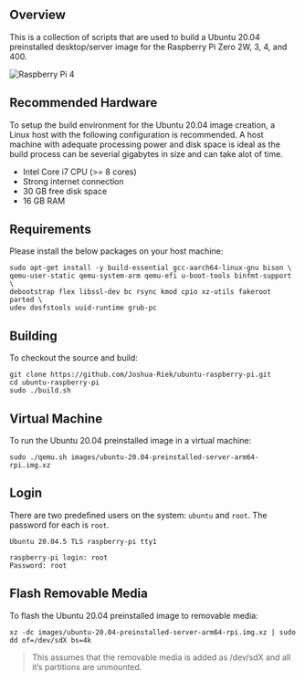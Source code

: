 ## Overview

This is a collection of scripts that are used to build a Ubuntu 20.04 preinstalled desktop/server image for the Raspberry Pi Zero 2W, 3, 4, and 400.

![Raspberry Pi 4](https://www.electromaker.io/uploads/images/board-guide/single-board-computer/medium/Raspberry%20Pi%204B-540x386.png)

## Recommended Hardware

To setup the build environment for the Ubuntu 20.04 image creation, a Linux host with the following configuration is recommended. A host machine with adequate processing power and disk space is ideal as the build process can be severial gigabytes in size and can take alot of time.

* Intel Core i7 CPU (>= 8 cores)
* Strong internet connection
* 30 GB free disk space
* 16 GB RAM

## Requirements

Please install the below packages on your host machine:

```
sudo apt-get install -y build-essential gcc-aarch64-linux-gnu bison \
qemu-user-static qemu-system-arm qemu-efi u-boot-tools binfmt-support \
debootstrap flex libssl-dev bc rsync kmod cpio xz-utils fakeroot parted \
udev dosfstools uuid-runtime grub-pc
```

## Building

To checkout the source and build:

```
git clone https://github.com/Joshua-Riek/ubuntu-raspberry-pi.git
cd ubuntu-raspberry-pi
sudo ./build.sh
```

## Virtual Machine

To run the Ubuntu 20.04 preinstalled image in a virtual machine:

```
sudo ./qemu.sh images/ubuntu-20.04-preinstalled-server-arm64-rpi.img.xz
```

## Login

There are two predefined users on the system: `ubuntu` and `root`. The password for each is `root`. 

```
Ubuntu 20.04.5 TLS raspberry-pi tty1

raspberry-pi login: root
Password: root
```

## Flash Removable Media

To flash the Ubuntu 20.04 preinstalled image to removable media:

```
xz -dc images/ubuntu-20.04-preinstalled-server-arm64-rpi.img.xz | sudo dd of=/dev/sdX bs=4k
```

> This assumes that the removable media is added as /dev/sdX and all it’s partitions are unmounted.
